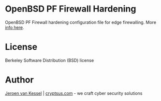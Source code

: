# OpenBSD PF Firewall Hardening
OpenBSD PF Firewall hardening configuration file for edge firewalling. More [info here](https://cryptsus.com/blog/edge-openbsd-pf-firewall-securing-the-first-gate-of-your-network.html).

# License
Berkeley Software Distribution (BSD) license

# Author
[Jeroen van Kessel](https://twitter.com/jeroenvkessel) | [cryptsus.com](https://cryptsus.com) - we craft cyber security solutions

